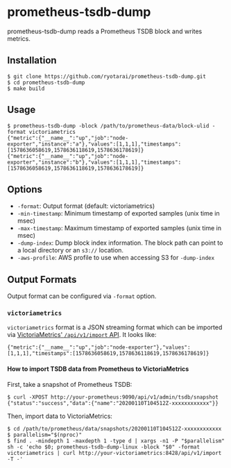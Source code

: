 # prometheus-tsdb-dump

prometheus-tsdb-dump reads a Prometheus TSDB block and writes metrics.

## Installation

```
$ git clone https://github.com/ryotarai/prometheus-tsdb-dump.git
$ cd prometheus-tsdb-dump
$ make build
```

## Usage

```
$ prometheus-tsdb-dump -block /path/to/prometheus-data/block-ulid -format victoriametrics
{"metric":{"__name__":"up","job":"node-exporter","instance":"a"},"values":[1,1,1],"timestamps":[1578636058619,1578636118619,1578636178619]}
{"metric":{"__name__":"up","job":"node-exporter","instance":"b"},"values":[1,1,1],"timestamps":[1578636058619,1578636118619,1578636178619]}
```

## Options

- `-format`: Output format (default: victoriametrics)
- `-min-timestamp`: Minimum timestamp of exported samples (unix time in msec)
- `-max-timestamp`: Maximum timestamp of exported samples (unix time in msec)
- `-dump-index`: Dump block index information. The block path can point to a
  local directory or an `s3://` location.
- `-aws-profile`: AWS profile to use when accessing S3 for `-dump-index`

## Output Formats

Output format can be configured via `-format` option.

### `victoriametrics`

`victoriametrics` format is a JSON streaming format which can be imported via [VictoriaMetrics' `/api/v1/import` API](https://github.com/VictoriaMetrics/VictoriaMetrics#how-to-import-time-series-data). It looks like:

```
{"metric":{"__name__":"up","job":"node-exporter"},"values":[1,1,1],"timestamps":[1578636058619,1578636118619,1578636178619]}
```

#### How to import TSDB data from Prometheus to VictoriaMetrics

First, take a snapshot of Prometheus TSDB:

```
$ curl -XPOST http://your-prometheus:9090/api/v1/admin/tsdb/snapshot
{"status":"success","data":{"name":"20200110T104512Z-xxxxxxxxxxxx"}}
```

Then, import data to VictoriaMetrics:

```
$ cd /path/to/prometheus/data/snapshots/20200110T104512Z-xxxxxxxxxxxx
$ parallelism="$(nproc)"
$ find . -mindepth 1 -maxdepth 1 -type d | xargs -n1 -P "$parallelism" sh -c 'echo $0; prometheus-tsdb-dump-linux -block "$0" -format victoriametrics | curl http://your-victoriametrics:8428/api/v1/import -T -'
```
